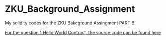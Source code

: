 # ZKU_Background_Assignment

My solidity codes for the ZKU Bakcground Assingment PART B

[For the question 1 Hello World Contract, the source code can be found here](HelloWorld.sol)
